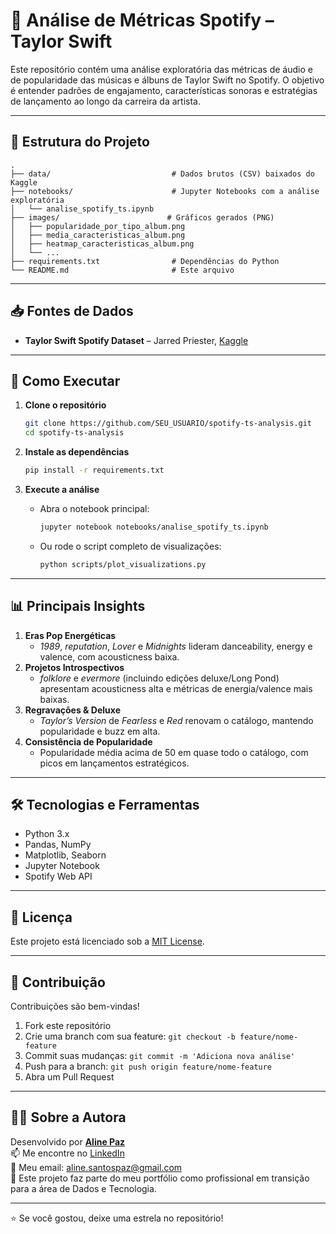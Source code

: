 # 🎵 Análise de Métricas Spotify – Taylor Swift

Este repositório contém uma análise exploratória das métricas de áudio e de popularidade das músicas e álbuns de Taylor Swift no Spotify. O objetivo é entender padrões de engajamento, características sonoras e estratégias de lançamento ao longo da carreira da artista.

---

## 📁 Estrutura do Projeto

```
.
├── data/                           # Dados brutos (CSV) baixados do Kaggle
├── notebooks/                      # Jupyter Notebooks com a análise exploratória
│   └── analise_spotify_ts.ipynb
├── images/                        # Gráficos gerados (PNG)
│   ├── popularidade_por_tipo_album.png
│   ├── media_caracteristicas_album.png
│   ├── heatmap_caracteristicas_album.png
│   └── ...  
├── requirements.txt                # Dependências do Python
└── README.md                       # Este arquivo
```

--- 

## 📥 Fontes de Dados

- **Taylor Swift Spotify Dataset** – Jarred Priester, [Kaggle](https://www.kaggle.com/datasets/jarredpriester/taylor-swift-spotify-dataset) 


---

## 🚀 Como Executar

1. **Clone o repositório**  
   ```bash
   git clone https://github.com/SEU_USUARIO/spotify-ts-analysis.git
   cd spotify-ts-analysis
   ```

2. **Instale as dependências**  
   ```bash
   pip install -r requirements.txt
   ```

3. **Execute a análise**  
   - Abra o notebook principal:  
     ```bash
     jupyter notebook notebooks/analise_spotify_ts.ipynb
     ```
   - Ou rode o script completo de visualizações:  
     ```bash
     python scripts/plot_visualizations.py
     ```

---

## 📊 Principais Insights

1. **Eras Pop Energéticas**  
   - *1989*, *reputation*, *Lover* e *Midnights* lideram danceability, energy e valence, com acousticness baixa.  
2. **Projetos Introspectivos**  
   - *folklore* e *evermore* (incluindo edições deluxe/Long Pond) apresentam acousticness alta e métricas de energia/valence mais baixas.  
3. **Regravações & Deluxe**  
   - *Taylor’s Version* de *Fearless* e *Red* renovam o catálogo, mantendo popularidade e buzz em alta.  
4. **Consistência de Popularidade**  
   - Popularidade média acima de 50 em quase todo o catálogo, com picos em lançamentos estratégicos.

---

## 🛠️ Tecnologias e Ferramentas

- Python 3.x  
- Pandas, NumPy  
- Matplotlib, Seaborn  
- Jupyter Notebook  
- Spotify Web API

---

## 📄 Licença

Este projeto está licenciado sob a [MIT License](LICENSE).

---

## 🤝 Contribuição

Contribuições são bem-vindas!  
1. Fork este repositório  
2. Crie uma branch com sua feature: `git checkout -b feature/nome-feature`  
3. Commit suas mudanças: `git commit -m 'Adiciona nova análise'`  
4. Push para a branch: `git push origin feature/nome-feature`  
5. Abra um Pull Request

---

## 👩‍💻 Sobre a Autora

Desenvolvido por **[Aline Paz](https://github.com/alinepax)**  
📫 Me encontre no [LinkedIn](https://www.linkedin.com/in/alinedapaz/)  
📧 Meu email: aline.santospaz@gmail.com  
🎯 Este projeto faz parte do meu portfólio como profissional em transição para a área de Dados e Tecnologia.

---

⭐ Se você gostou, deixe uma estrela no repositório!
